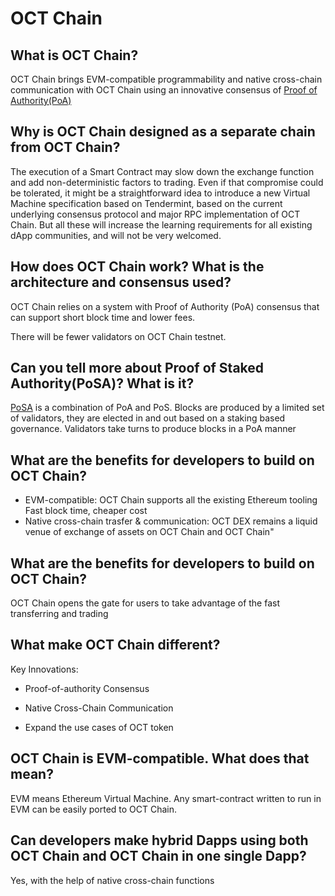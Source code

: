 # OCT Chain

## What is OCT Chain?

OCT Chain brings EVM-compatible programmability and native cross-chain communication with OCT Chain using an innovative consensus of [Proof of Authority(PoA)](../../smart-chain/guides/concepts/consensus.md)

## Why is OCT Chain designed as a separate chain from OCT Chain?

The execution of a Smart Contract may slow down the exchange function and add non-deterministic factors to trading. Even if that compromise could be tolerated, it might be a straightforward idea to introduce a new Virtual Machine specification based on Tendermint, based on the current underlying consensus protocol and major RPC implementation of OCT Chain. But all these will increase the learning requirements for all existing dApp communities, and will not be very welcomed.

## How does OCT Chain work? What is the architecture and consensus used?

OCT Chain relies on a system with Proof of Authority (PoA) consensus that can support short block time and lower fees.

There will be fewer validators on OCT Chain testnet.

## Can you tell more about Proof of Staked Authority(PoSA)? What is it?

[PoSA](../../smart-chain/guides/concepts/consensus.md) is a combination of PoA and PoS. Blocks are produced by a limited set of validators, they are elected in and out based on a staking based governance. Validators take turns to produce blocks in a PoA manner

## What are the benefits for developers to build on OCT Chain?

* EVM-compatible: OCT Chain supports all the existing Ethereum tooling
Fast block time, cheaper cost
* Native cross-chain trasfer & communication: OCT DEX remains a liquid venue of exchange of assets on OCT Chain and OCT Chain"

## What are the benefits for developers to build on OCT Chain?

OCT Chain opens the gate for users to take advantage of the fast transferring and trading

## What make OCT Chain different?

Key Innovations:

* Proof-of-authority Consensus

* Native Cross-Chain Communication

* Expand the use cases of OCT token

## OCT Chain is EVM-compatible. What does that mean?

EVM means Ethereum Virtual Machine. Any smart-contract written to run in EVM can be easily ported to OCT Chain.

## Can developers make hybrid Dapps using both OCT Chain and OCT Chain in one single Dapp?

Yes, with the help of native cross-chain functions